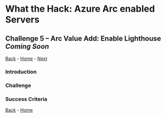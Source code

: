 # What the Hack: Azure Arc enabled Servers 

## Challenge 5 – Arc Value Add: Enable Lighthouse *Coming Soon*
[Back](challenge04.md) - [Home](../readme.md) - [Next](challenge06.md)

### Introduction

### Challenge

### Success Criteria

[Back](challenge04.md) - [Home](../readme.md)
